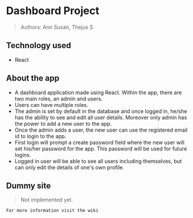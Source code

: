 # Dashboard Project 
> Authors: Ann Susan, Thejus S

## Technology used
  * React

## About the app
  * A dashboard application made using React. Within the app, there are two main roles, an admin and users. 
  * Users can have multiple roles.
  * The admin is set by default in the database and once logged in, he/she has the ability to see and edit all user details. Moreover only admin has the power to add a new user to the app.
  * Once the admin adds a user, the new user can use the registered email id to login to the app.
  * First login will prompt a create password field where the new user will set his/her password for the app. This password will be used for future logins.
  * Logged in user will be able to see all users including themselves, but can only edit the details of one's own profile.


## Dummy site
> Not implemented yet.

`For more information visit the wiki`